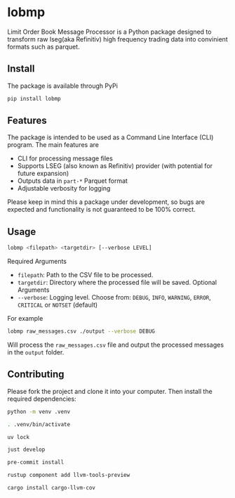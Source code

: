 # lobmp

Limit Order Book Message Processor is a Python package designed to transform raw lseg(aka Refinitiv) high frequency trading data into convinient formats such as parquet.

## Install
The package is available through PyPi
```sh
pip install lobmp
```

## Features
The package is intended to be used as a Command Line Interface (CLI) program. The main features are
- CLI for processing message files
- Supports LSEG (also known as Refinitiv) provider (with potential for future expansion)
- Outputs data in `part-*` Parquet format
- Adjustable verbosity for logging

Please keep in mind this a package under development, so bugs are expected and functionality is not guaranteed to be 100% correct.

## Usage
```sh
lobmp <filepath> <targetdir> [--verbose LEVEL]
```
Required Arguments
- `filepath`: Path to the CSV file to be processed.
- `targetdir`: Directory where the processed file will be saved.
Optional Arguments
- `--verbose`: Logging level. Choose from: `DEBUG`, `INFO`, `WARNING`, `ERROR`, `CRITICAL` or `NOTSET` (default)

For example
```sh
lobmp raw_messages.csv ./output --verbose DEBUG
```
Will process the `raw_messages.csv` file and output the processed messages in the `output` folder.

## Contributing
Please fork the project and clone it into your computer. Then install the required dependencies:
```sh
python -m venv .venv
```
```sh
. .venv/bin/activate
```
```sh
uv lock
```
```sh
just develop
```
```sh
pre-commit install
```
```sh
rustup component add llvm-tools-preview
```
```sh
cargo install cargo-llvm-cov
```
